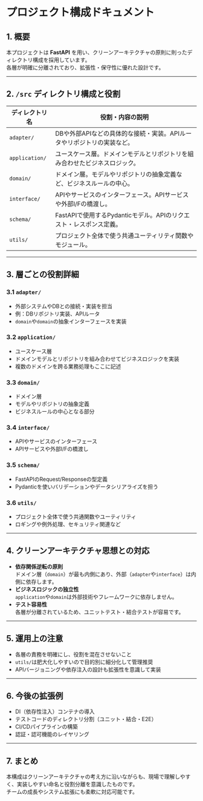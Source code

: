 # プロジェクト構成ドキュメント

## 1. 概要

本プロジェクトは **FastAPI** を用い、クリーンアーキテクチャの原則に則ったディレクトリ構成を採用しています。  
各層が明確に分離されており、拡張性・保守性に優れた設計です。

---

## 2. `/src` ディレクトリ構成と役割

| ディレクトリ名         | 役割・内容の説明                                                                 |
|-----------------------|-------------------------------------------------------------------------------|
| `adapter/`            | DBや外部APIなどの具体的な接続・実装。APIルータやリポジトリの実装など。           |
| `application/`        | ユースケース層。ドメインモデルとリポジトリを組み合わせたビジネスロジック。       |
| `domain/`             | ドメイン層。モデルやリポジトリの抽象定義など、ビジネスルールの中心。             |
| `interface/`          | APIやサービスのインターフェース。APIサービスや外部I/Fの橋渡し。                 |
| `schema/`             | FastAPIで使用するPydanticモデル。APIのリクエスト・レスポンス定義。               |
| `utils/`              | プロジェクト全体で使う共通ユーティリティ関数やモジュール。                       |

---

## 3. 層ごとの役割詳細

### 3.1 `adapter/`
- 外部システムやDBとの接続・実装を担当
- 例：DBリポジトリ実装、APIルータ
- `domain`や`domain`の抽象インターフェースを実装

### 3.2 `application/`
- ユースケース層
- ドメインモデルとリポジトリを組み合わせてビジネスロジックを実装
- 複数のドメインを跨る業務処理もここに記述

### 3.3 `domain/`
- ドメイン層
- モデルやリポジトリの抽象定義
- ビジネスルールの中心となる部分

### 3.4 `interface/`
- APIやサービスのインターフェース
- APIサービスや外部I/Fの橋渡し

### 3.5 `schema/`
- FastAPIのRequest/Responseの型定義
- Pydanticを使いバリデーションやデータシリアライズを担う

### 3.6 `utils/`
- プロジェクト全体で使う共通関数やユーティリティ
- ロギングや例外処理、セキュリティ関連など

---

## 4. クリーンアーキテクチャ思想との対応

- **依存関係逆転の原則**  
  ドメイン層（`domain`）が最も内側にあり、外部（`adapter`や`interface`）は内側に依存します。
- **ビジネスロジックの独立性**  
  `application`や`domain`は外部技術やフレームワークに依存しません。
- **テスト容易性**  
  各層が分離されているため、ユニットテスト・結合テストが容易です。

---

## 5. 運用上の注意

- 各層の責務を明確にし、役割を混在させないこと
- `utils/`は肥大化しやすいので目的別に細分化して管理推奨
- APIバージョニングや依存注入の設計も拡張性を意識して実装

---

## 6. 今後の拡張例

- DI（依存性注入）コンテナの導入
- テストコードのディレクトリ分割（ユニット・結合・E2E）
- CI/CDパイプラインの構築
- 認証・認可機能のレイヤリング

---

## 7. まとめ

本構成はクリーンアーキテクチャの考え方に沿いながらも、現場で理解しやすく、実装しやすい命名と役割分離を意識したものです。  
チームの成長やシステム拡張にも柔軟に対応可能です。
